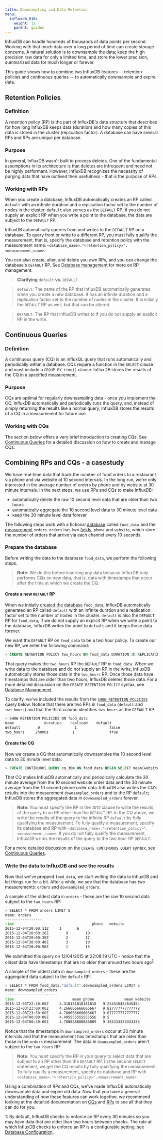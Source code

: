 ```yaml
---
title: Downsampling and Data Retention
menu:
  influxdb_010:
    weight: 11
    parent: guides
---
```


InfluxDB can handle hundreds of thousands of data points per second.
Working with that much data over a long period of time can create storage concerns.
A natural solution is to downsample the data; keep the high precision raw data for only a limited time, and store the lower precision, summarized data for much longer or forever.

This guide shows how to combine two InfluxDB features -- retention policies and continuous queries -- to automatically downsample and expire data.

## Retention Policies
### Definition  
A retention policy (RP) is the part of InfluxDB's data structure that describes for how long InfluxDB keeps data (duration) and how many copies of this data is stored in the cluster (replication factor).
A database can have several RPs and RPs are unique per database.

### Purpose
In general, InfluxDB wasn't built to process deletes.
One of the fundamental assumptions in its architecture is that deletes are infrequent and need not be highly performant.
However, InfluxDB recognizes the necessity of purging data that have outlived their usefulness - that is the purpose of RPs.

### Working with RPs
When you create a database, InfluxDB automatically creates an RP called `default` with an infinite duration and a replication factor set to the number of nodes in the cluster.
`default` also serves as the `DEFAULT` RP; if you do not supply an explicit RP when you write a point to the database, the data are subject to the `DEFAULT` RP.

InfluxDB automatically queries from and writes to the `DEFAULT` RP on a database.
To query from or write to a different RP, you must fully qualify the measurement, that is, specify the database and retention policy with the measurement name: `<database_name>."<retention_policy>".<measurement_name>`.

You can also create, alter, and delete you own RPs, and you can change the database's `DEFAULT` RP.
See [Database management](/influxdb/v0.10/query_language/database_management/#retention-policy-management) for more on RP management.

> **Clarifying** `default` **vs.** `DEFAULT`

> `default`: The name of the RP that InfluxDB automatically generates when you create a new database.
It has an infinite duration and a replication factor set to the number of nodes in the cluster.
It is initially the `DEFAULT` RP as well, but that can be altered.

> `DEFAULT`: The RP that InfluxDB writes to if you do not supply an explicit RP in the write.

## Continuous Queries
### Definition
A continuous query (CQ) is an InfluxQL query that runs automatically and periodically within a database.
CQs require a function in the `SELECT` clause and must include a `GROUP BY time()` clause.
InfluxDB stores the results of the CQ in a specified measurement.

### Purpose
CQs are optimal for regularly downsampling data - once you implement the CQ, InfluxDB automatically and periodically runs the query, and, instead of simply returning the results like a normal query, InfluxDB stores the results of a CQ in a measurement for future use.

### Working with CQs
The section below offers a very brief introduction to creating CQs.
See [Continuous Queries](/influxdb/v0.10/query_language/continuous_queries/) for a detailed discussion on how to create and manage CQs.

## Combining RPs and CQs - a casestudy
We have real-time data that track the number of food orders to a restaurant via phone and via website at 10 second intervals.
In the long run, we're only interested in the average number of orders by phone and by website at 30 minute intervals.
In the next steps, we use RPs and CQs to make InfluxDB:

 * automatically delete the raw 10 second level data that are older than two hours
 * automatically aggregate the 10 second level data to 30 minute level data
 * keep the 30 minute level data forever

The following steps work with a fictional [database](/influxdb/v0.10/concepts/glossary/#database) called `food_data` and the [measurement](/influxdb/v0.10/concepts/glossary/#measurement) `orders`.
`orders` has two [fields](/influxdb/v0.10/concepts/glossary/#field), `phone` and `website`, which store the number of orders that arrive via each channel every 10 seconds.

### Prepare the database
Before writing the data to the database `food_data`, we perform the following steps.

> **Note:** We do this before inserting any data because InfluxDB only performs CQs on new data, that is, data with timestamps that occur after the time at which we create the CQ.

#### Create a new `DEFAULT` RP
When we initially [created the database](/influxdb/v0.10/query_language/database_management/#create-a-database-with-create-database) `food_data`, InfluxDB automatically generated an RP called `default` with an infinite duration and a replication factor set to the number of nodes in the cluster.
`default` is also the `DEFAULT` RP for `food_data`; if we do not supply an explicit RP when we write a point to the database, InfluxDB writes the point to `default` and it keeps those data forever.

We want the `DEFAULT` RP on `food_data` to be a two hour policy.
To create our new RP, we enter the following command:

```sql
> CREATE RETENTION POLICY two_hours ON food_data DURATION 2h REPLICATION 1 DEFAULT
```
That query makes the `two_hours` RP the `DEFAULT` RP in `food_data`.
When we write data to the database and do not supply an RP in the write, InfluxDB automatically stores those data in the `two_hours` RP.
Once those data have timestamps that are older than two hours, InfluxDB deletes those data.
For a more detailed discussion on the `CREATE RETENTION POLICY` syntax, see [Database Management](/influxdb/v0.10/query_language/database_management/#retention-policy-management).

To clarify, we've included the results from the [`SHOW RETENTION POLICIES`](/influxdb/v0.10/query_language/schema_exploration/#explore-retention-policies-with-show-retention-policies) query below.
Notice that there are two RPs in `food_data` (`default` and `two_hours`) and that the third column identifies `two_hours` as the `DEFAULT` RP.

```bash
> SHOW RETENTION POLICIES ON food_data
name		      duration	  replicaN	  default
default		   0		        1		        false
two_hours	  2h0m0s		   1		        true
```

#### Create the CQ
Now we create a CQ that automatically downsamples the 10 second level data to 30 minute level data:

```sql
> CREATE CONTINUOUS QUERY cq_30m ON food_data BEGIN SELECT mean(website) AS mean_website,mean(phone) AS mean_phone INTO food_data."default".downsampled_orders FROM orders GROUP BY time(30m) END
```
That CQ makes InfluxDB automatically and periodically calculate the 30 minute average from the 10 second website order data and the 30 minute average from the 10 second phone order data.
InfluxDB also writes the CQ's results into the measurement `downsampled_orders` and to the RP `default`; InfluxDB stores the aggregated data in `downsampled_orders` forever.

> **Note:** You must specify the RP in the `INTO` clause to write the results of the query to an RP other than the `DEFAULT` RP.
In the CQ above, we write the results of the query to the infinite RP `default` by fully qualifying the measurement.
To fully qualify a measurement, specify its database and RP with `<database_name>."<retention_policy>".<measurement_name>`.
If you do not fully qualify the measurement, InfluxDB writes the results of the query to the two hour RP `DEFAULT`.

For a more detailed discussion on the `CREATE CONTINUOUS QUERY` syntax, see [Continuous Queries](/influxdb/v0.10/query_language/continuous_queries/).

### Write the data to InfluxDB and see the results
Now that we've prepped `food_data`, we start writing the data to InfluxDB and let things run for a bit.
After a while, we see that the database has two measurements: `orders` and `downsampled_orders`.

A sample of the oldest data in `orders` - these are the raw 10 second data subject to the `two_hours` RP:
```bash
> SELECT * FROM orders LIMIT 5
name: orders
-----------------
time						            phone 	website
2015-12-04T20:00:11Z	 1	     6
2015-12-04T20:00:20Z		9	     10
2015-12-04T20:00:30Z		2	     17
2015-12-04T20:00:40Z		3	     10
2015-12-04T20:00:50Z		1	     15
```
We submitted this query on 12/04/2015 at 22:08:19 UTC  - notice that the oldest data have timestamps that are no older than around two hours ago<sup>[1](#retentionconfig)</sup>.

A sample of the oldest data in `downsampled_orders` - these are the aggregated data subject to the `default` RP:
```bash
> SELECT * FROM food_data."default".downsampled_orders LIMIT 5
name: downsampled_orders
------------------------
time			               mean_phone		       mean_website
2015-12-03T22:30:00Z	 4.318181818181818	 9.254545454545454
2015-12-03T23:00:00Z	 4.266666666666667	 9.827777777777778
2015-12-03T23:30:00Z	 4.766666666666667	 9.677777777777777
2015-12-04T00:00:00Z	 4.405555555555556	 8.5
2015-12-04T00:30:00Z	 4.788888888888889	 9.383333333333333
```
Notice that the timestamps in `downsampled_orders` occur at 30 minute intervals and that the measurement has timestamps that are older than those in the `orders` measurement.
The data in `downsampled_orders` aren't subject to the `two_hours` RP.

> **Note:** You must specify the RP in your query to select data that are subject to an RP other than the `DEFAULT` RP.
In the second `SELECT` statement, we get the CQ results by fully qualifying the measurement.
To fully qualify a measurement, specify its database and RP with `<database_name>."<retention_policy>".<measurement_name>`.

Using a combination of RPs and CQs, we've made InfluxDB automatically downsample data and expire old data. Now that you have a general understanding of how these features can work together, we recommend looking at the detailed documentation on [CQs](/influxdb/v0.10/query_language/continuous_queries/) and [RPs](/influxdb/v0.10/query_language/database_management/#retention-policy-management) to see all that they can do for you.

<a name="retentionconfig">1</a>: By default, InfluxDB checks to enforce an RP every 30 minutes so you may have data that are older than two hours between checks.
The rate at which InfluxDB checks to enforce an RP is a configurable setting, see [Database Configuration](/influxdb/v0.10/administration/config/#retention).
